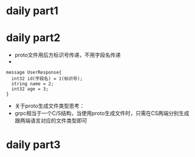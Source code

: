 # daily part1

# daily part2
* proto文件用后方标识号传递，不用字段名传递
*
```
message UserResponse{
  int32 id(字段名) = 1(标识号);
  string name = 2;
  int32 age = 3;
}
```
* 关于proto生成文件类型思考：
* grpc相当于一个C/S结构，当使用proto生成文件时，只需在CS两端分别生成跟两端语言对应的文件类型即可
# daily part3
